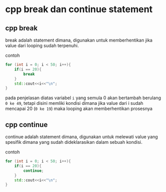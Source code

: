 # cpp break dan continue statement

## cpp break
break adalah statement dimana, digunakan untuk memberhentikan jika value dari looping sudah terpenuhi.

contoh
```cpp
for (int i = 0; i < 50; i++){
    if(i == 20){
        break
    }
    std::cout<<i<<"\n";
}
```
pada penjelasan diatas variabel ``i`` yang semula 0 akan bertambah berulang ``0 ke 49``, tetapi disini memliki kondisi dimana jika value dari i sudah mencapai 20 (``0 ke 19``) maka looping akan memberhentikan prosesnya


## cpp continue
continue adalah statement dimana, digunakan untuk melewati value yang spesifik dimana yang sudah dideklarasikan dalam sebuah kondisi.

contoh

```cpp
for (int i = 0; i < 50; i++){
    if(i == 20){
        continue;
    }
    std::cout<<i<<"\n";
}
```
